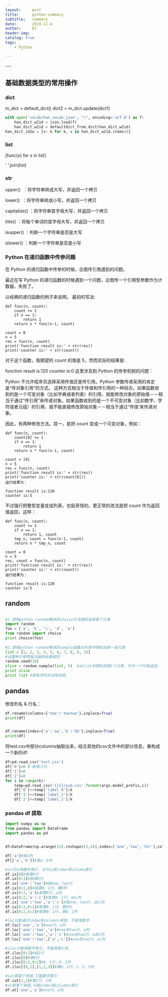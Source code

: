 ```yaml
---
layout:     post
title:      python-summary
subtitle:   summary
date:       2019-11-4
author:     RJ
header-img: 
catalog: true
tags:
    - Python

---
```

<p id = "build"></p>
---


## 基础数据类型的常用操作

### dict
m_dict = default_dict() 
dict2 = m_dict.update(dict1)

```python
with open('vocab/han_vocab.json', "r", encoding='utf-8') as f:
    han_dict_w2id = json.load(f)
    han_dict_w2id = defaultdict_from_dict(han_dict_w2id)
han_dict_id2w = {v: k for k, v in han_dict_w2id.items()}
```

### list
[func(x) for x in list]

' '.join(list)



### str
upper()  ：将字符串转成大写，并返回一个拷贝

lower()  ：将字符串转成小写，并返回一个拷贝

capitalize() ：将字符串首字母大写，并返回一个拷贝

title() ：将每个单词的首字母大写，并返回一个拷贝

isupper() ：判断一个字符串是否是大写

islower() ：判断一个字符串是否是小写


### Python 在递归函数中传参问题

在 Python 的递归函数中传参的时候，企图传引用遇到的问题。

最近在写 Python 的递归函数的时候遇到一个问题，企图传一个引用型参数作为计数器，失败了。

以经典的递归函数的例子来说明。
最初的写法:
```
def func(n, count):
    count += 1
    if n == 1:
        return 1
    return n * func(n-1, count)

count = 0
n = 5
res = func(n, count)
print('function result is:' + str(res))
print('counter is:' + str(count))
```
对于这个函数，我期望的 count 的值是 5，然而实际的结果是:

function result is:120
counter is:0
这里涉及到 Python 的传参机制的问题：

Python 不允许程序员选择采用传值还是传引用。Python 参数传递采用的肯定是“传对象引用”的方式。 这种方式相当于传值和传引用的一种综合。如果函数收到的是一个可变对象（比如字典或者列表）的引用，就能修改对象的原始值－－相当于通过“传引用”来传递对象。如果函数收到的是一个不可变对象（比如数字、字符或者元组）的引用，就不能直接修改原始对象－－相当于通过“传值’来传递对象。

因此，有两种修改方法。其一，是把 count 变成一个可变对象，例如：
```
def func(n, count):
    count[0] += 1
    if n == 1:
        return 1
    return n * func(n-1, count)

count = [0]
n = 5
res = func(n, count)
print('function result is:' + str(res))
print('counter is:' + str(count[0]))
运行结果为：

function result is:120
counter is:5
```
不过强行把整型变量变成列表，也挺奇怪的。更正常的改法是把 count 作为返回值返回，这样：
```
def func(n, count):
    count += 1
    if n == 1:
        return 1, count
    tmp_n, count = func(n-1, count)
    return n * tmp_n, count

count = 0
n = 5
res, count = func(n, count)
print('function result is:' + str(res))
print('counter is:' + str(count))
运行结果为：

function result is:120
counter is:5
```

## random
```python

#1.使用python random模块的choice方法随机选择某个元素
import random
foo = ['a', 'b', 'c', 'd', 'e']
from random import choice
print choice(foo)
 
#2.使用python random模块的sample函数从列表中随机选择一组元素
list = [1, 2, 3, 4, 5, 6, 7, 8, 9, 10] 
#设置种子使得每次抽样结果相同
random.seed(10)
slice = random.sample(list, 5)  #从list中随机获取5个元素，作为一个片断返回  
print slice  
print list #原有序列并没有改变。
```

## pandas 

修改列名 & 行名：

```python
df.rename(columns={'two':'twotwo'},inplace=True)
print(df)


df.rename(index={'a':'aa','b':'bb'},inplace=True)
print(df)
```

将test.csv中部分columns抽取出来，结合其他的csv文件中的部分信息，重构成一个新的df:

```python
df=pd.read_csv('test.csv')
df['0']=0 # 新增三列
df['1']=0
df['2']=0
for i in range(k):
    temp=pd.read_csv('{}{}/sub.csv'.format(args.model_prefix,i))
    df['0']+=temp['label_0']/k
    df['1']+=temp['label_1']/k
    df['2']+=temp['label_2']/k
```


### pandas df 提取
```python
import numpy as np
from pandas import DataFrame
import pandas as pd


df=DataFrame(np.arange(12).reshape((3,4)),index=['one','two','thr'],columns=list('abcd'))

df['a']#取a列
df[['a','b']]#取a、b列

#ix可以用数字索引，也可以用index和column索引
df.ix[0]#取第0行
df.ix[0:1]#取第0行
df.ix['one':'two']#取one、two行
df.ix[0:2,0]#取第0、1行，第0列
df.ix[0:1,'a']#取第0行，a列
df.ix[0:2,'a':'c']#取第0、1行，abc列
df.ix['one':'two','a':'c']#取one、two行，abc列
df.ix[0:2,0:1]#取第0、1行，第0列
df.ix[0:2,0:2]#取第0、1行，第0、1列

#loc只能通过index和columns来取，不能用数字
df.loc['one','a']#one行，a列
df.loc['one':'two','a']#one到two行，a列
df.loc['one':'two','a':'c']#one到two行，a到c列
df.loc['one':'two',['a','c']]#one到two行，ac列

#iloc只能用数字索引，不能用索引名
df.iloc[0:2]#前2行
df.iloc[0]#第0行
df.iloc[0:2,0:2]#0、1行，0、1列
df.iloc[[0,2],[1,2,3]]#第0、2行，1、2、3列

#iat取某个单值,只能数字索引
df.iat[1,1]#第1行，1列
#at取某个单值,只能index和columns索引
df.at['one','a']#one行，a列
```
